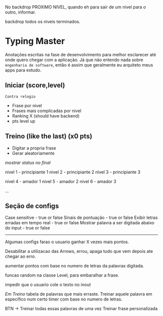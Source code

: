 No backdrop PROXIMO NIVEL, quando eh para sair de um nivel para o outro, informar.

backdrop todos os niveis terminados.

# Typing Master

Anotações escritas na fase de desenvolvimento para melhor esclarecer até onde quero chegar com a aplicação. Já que não entendo nada sobre `engenharia de software`, então é assim que geralmente eu arquiteto meus apps para estudo.

## Iniciar (score,level)

`Contra relogio`

- Frase por nivel
- Frases mais complicadas por nivel
- Ranking X (should have backend)
- pts level up

## Treino (like the last) (x0 pts)

- Digitar a propria frase
- Gerar aleatoriamente

_mostrar status no final_

nivel 1 - principiante 1
nivel 2 - principiante 2
nivel 3 - principiante 3

nivel 4 - amador 1
nivel 5 - amador 2
nivel 6 - amador 3

...

## Seção de configs

Case sensitive - true or false
Sinais de pontuação - true or false
Exibir letras erradas em tempo real - true or false
Mostrar palavra a ser digitada abaixo do input - true or false

---

Algumas configs farao o usuario ganhar X vezes mais pontos.

Desabilitar a utilizacao das Arrows, errou, apaga tudo que vem depois ate chegar ao erro.

aumentar pontos com base no numero de letras da palavras digitada.

funcao random na classe Level, para embaralhar a frase.

impedir que o usuario cole o texto no inout

_Em Treino_
tabela de palavras que mais erraste.
Treinar aquele palavra em especifico num certo timer com base no numero de letras.

BTN -> Treinar todas essas palavras de uma vez
Treinar frase personalizada
